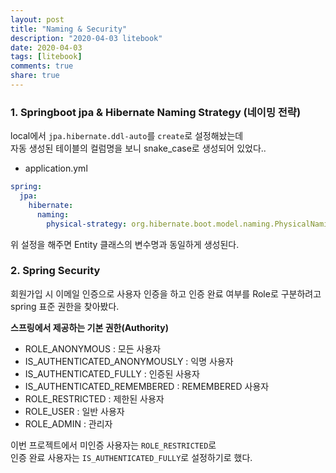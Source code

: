 ```yaml
---
layout: post
title: "Naming & Security"
description: "2020-04-03 litebook"
date: 2020-04-03
tags: [litebook]
comments: true
share: true
--- 
```


### 1. Springboot jpa & Hibernate Naming Strategy (네이밍 전략)  
   
local에서 `jpa.hibernate.ddl-auto`를 `create`로 설정해놨는데      
자동 생성된 테이블의 컬럼명을 보니 snake_case로 생성되어 있었다..            

- application.yml      
```yaml
spring:
  jpa:
    hibernate:
      naming:
        physical-strategy: org.hibernate.boot.model.naming.PhysicalNamingStrategyStandardImpl
``` 
위 설정을 해주면 Entity 클래스의 변수명과 동일하게 생성된다.     

  
### 2. Spring Security             

회원가입 시 이메일 인증으로 사용자 인증을 하고 인증 완료 여부를 
Role로 구분하려고 spring 표준 권한을 찾아봤다.    

**스프링에서 제공하는 기본 권한(Authority)**     
- ROLE_ANONYMOUS : 모든 사용자     
- IS_AUTHENTICATED_ANONYMOUSLY : 익명 사용자   
- IS_AUTHENTICATED_FULLY : 인증된 사용자   
- IS_AUTHENTICATED_REMEMBERED : REMEMBERED 사용자   
- ROLE_RESTRICTED : 제한된 사용자   
- ROLE_USER : 일반 사용자   
- ROLE_ADMIN : 관리자     

이번 프로젝트에서 미인증 사용자는 `ROLE_RESTRICTED`로     
인증 완료 사용자는 `IS_AUTHENTICATED_FULLY`로 설정하기로 했다.     



